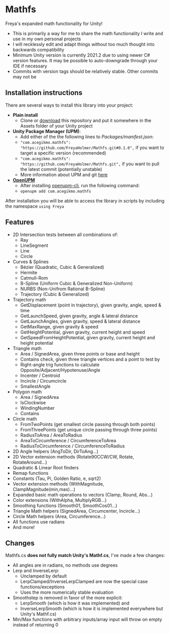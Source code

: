 # Mathfs
Freya's expanded math functionality for Unity!
- This is primarily a way for me to share the math functionality I write and use in my own personal projects
- I will recklessly edit and adapt things without too much thought into backwards compatibility
- Minimum Unity version is currently 2021.2 due to using newer C# version features. It may be possible to auto-downgrade through your IDE if necessary
- Commits with version tags should be relatively stable. Other commits may not be

## Installation instructions

There are several ways to install this library into your project:

- **Plain install**
   - Clone or [download](https://github.com/FreyaHolmer/Mathfs/archive/refs/heads/master.zip) this repository and put it somewhere in the Assets folder of your Unity project
- **Unity Package Manager (UPM)**:
   - Add either of the the following lines to *Packages/manifest.json*:
   - `"com.acegikmo.mathfs": "https://github.com/FreyaHolmer/Mathfs.git#0.1.0",` if you want to target a specific version (recommended)
   - `"com.acegikmo.mathfs": "https://github.com/FreyaHolmer/Mathfs.git",` if you want to pull the latest commit (potentially unstable)
   - More information about UPM and git [here](https://docs.unity3d.com/Manual/upm-git.html)
- **[OpenUPM](https://openupm.com)**
   - After installing [openupm-cli](https://github.com/openupm/openupm-cli), run the following command:
   - `openupm add com.acegikmo.mathfs`

After installation you will be able to access the library in scripts by including the namespace `using Freya`

## Features
 - 2D Intersection tests between all combinations of:
   - Ray
   - LineSegment
   - Line
   - Circle
 - Curves & Splines
   - Bézier (Quadratic, Cubic & Generalized)
   - Hermite
   - Catmull-Rom
   - B-Spline (Uniform Cubic & Generalized Non-Uniform)
   - NURBS (Non-Unifrom Rational B-Spline)
   - Trajectory (Cubic & Generalized)
 - Trajectory math
   - GetDisplacement (point in trajectory), given gravity, angle, speed & time
   - GetLaunchSpeed, given gravity, angle & lateral distance
   - GetLaunchAngles, given gravity, speed & lateral distance
   - GetMaxRange, given gravity & speed
   - GetHeightPotential, given gravity, current height and speed
   - GetSpeedFromHeightPotential, given gravity, current height and height potential
 - Triangle math
   - Area / SignedArea, given three points or base and height
   - Contains check, given three triangle vertices and a point to test by
   - Right-angle trig functions to calculate Opposite/Adjacent/Hypotenuse/Angle
   - Incenter / Centroid
   - Incircle / Circumcircle
   - SmallestAngle
 - Polygon math
   - Area / SignedArea
   - IsClockwise
   - WindingNumber
   - Contains
 - Circle math
   - FromTwoPoints (get smallest circle passing through both points)
   - FromThreePoints (get unique circle passing through three points)
   - RadiusToArea / AreaToRadius
   - AreaToCircumference / CircumferenceToArea
   - RadiusToCircumference / CircumferenceToRadius
 - 2D Angle helpers (AngToDir, DirToAng...)
 - 2D Vector extension methods (Rotate90CCW/CW, Rotate, RotateAround...)
 - Quadratic & Linear Root finders
 - Remap functions
 - Constants (Tau, Pi, Golden Ratio, e, sqrt2)
 - Vector extension methods (WithMagnitude, ClampMagnitude(min,max)...)
 - Expanded basic math operations to vectors (Clamp, Round, Abs...)
 - Color extensions (WithAlpha, MultiplyRGB...)
 - Smoothing functions (Smooth01, SmoothCos01...)
 - Triangle Math helpers (SignedArea, Circumcenter, Incircle...)
 - Circle Math helpers (Area, Circumference...)
 - All functions use radians
 - And more!

## Changes
Mathfs.cs **does not fully match Unity's Mathf.cs**, I've made a few changes:
 - All angles are in radians, no methods use degrees
 - Lerp and InverseLerp:
   - Unclamped by default
   - LerpClamped/InverseLerpClamped are now the special case functions/exceptions
   - Uses the more numerically stable evaluation
 - Smoothstep is removed in favor of the more explicit:
   - LerpSmooth (which is how it was implemented) and
   - InverseLerpSmooth (which is how it is implemented everywhere but Unity's Mathf.cs)
 - Min/Max functions with arbitrary inputs/array input will throw on empty instead of returning 0
